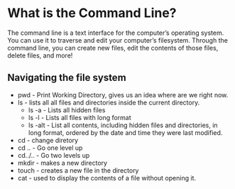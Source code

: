 # What is the Command Line?
The command line is a text interface for the computer’s operating system. 
You can use it to traverse and edit your computer’s filesystem. Through the command line, you can create new files, edit the contents of those files, delete files, and more!

## Navigating the file system

* pwd - Print Working Directory, gives us an idea where are we right now.
* ls - lists all all files and directories inside the current directory.
  * ls -a - Lists all hidden files
  * ls -l - Lists all files with long format
  * ls -alt - List all contents, including hidden files and directories, in long format, ordered by the date and time they were last modified.
* cd - change diretory
* cd .. - Go one level up
* cd../.. - Go two levels up
* mkdir - makes a new directory
* touch - creates a new file in the directory
* cat - used to display the contents of a file without opening it.
